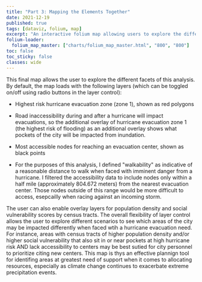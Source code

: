 ```yaml
---
title: "Part 3: Mapping the Elements Together"
date: 2021-12-19
published: true
tags: [dataviz, folium, map]
excerpt: "An interactive folium map allowing users to explore the different elements of this analysis and inform resource allocation decisions."
folium-loader:
  folium_map_master: ["charts/folium_map_master.html", "800", "800"]
toc: false
toc_sticky: false
classes: wide
---
```

This final map allows the user to explore the different facets of this analysis. By default, the map loads with the following layers (which can be toggled on/off using radio buttons in the layer control):
* Highest risk hurricane evacuation zone (zone 1), shown as red polygons
- Road inaccessibility during and after a hurricane will impact evacuations, so the additional overlay of hurricane evacuation zone 1 (the highest risk of flooding) as an additional overlay shows what pockets of the city will be impacted from inundation. 
* Most accessible nodes for reaching an evacuation center, shown as black points
- For the purposes of this analysis, I defined "walkability" as indicative of a reasonable distance to walk when faced with imminent danger from a hurricane. I filtered the accessibility data to include nodes only within a half mile (approximately 804.672 meters) from the nearest evacuation center. Those nodes outside of this range would be more difficult to access, esepcailly when racing against an incoming storm.

The user can also enable overlay layers for population density and social vulnerability scores by census tracts. The overall flexibility of layer control allows the user to explore different scenarios to see which areas of the city may be impacted differently when faced wtih a hurricane evacuation need. For instance, areas with census tracts of higher population density and/or higher social vulnerability that also sit in or near pockets at high hurricane risk AND lack accessibility to centers may be best sutied for city personnel to prioritize citing new centers. This map is thys an effective plannign tool for identifing areas at greatest need of support when it comes to allocating resources, especially as climate change continues to exacerbate extreme precipitation events.
<div id="folium_map_master"></div>
